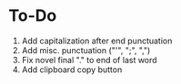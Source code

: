 To-Do
=====

1. Add capitalization after end punctuation
2. Add misc. punctuation ("'", ";", ",")
3. Fix novel final "." to end of last word
4. Add clipboard copy button